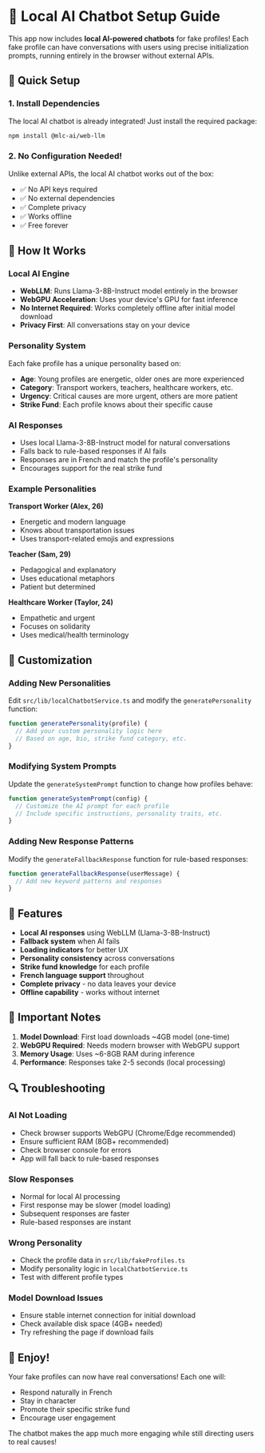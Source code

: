 # 🤖 Local AI Chatbot Setup Guide

This app now includes **local AI-powered chatbots** for fake profiles! Each fake profile can have conversations with users using precise initialization prompts, running entirely in the browser without external APIs.

## 🚀 Quick Setup

### 1. Install Dependencies

The local AI chatbot is already integrated! Just install the required package:

```bash
npm install @mlc-ai/web-llm
```

### 2. No Configuration Needed!

Unlike external APIs, the local AI chatbot works out of the box:

- ✅ No API keys required
- ✅ No external dependencies
- ✅ Complete privacy
- ✅ Works offline
- ✅ Free forever

## 🎯 How It Works

### Local AI Engine

- **WebLLM**: Runs Llama-3-8B-Instruct model entirely in the browser
- **WebGPU Acceleration**: Uses your device's GPU for fast inference
- **No Internet Required**: Works completely offline after initial model download
- **Privacy First**: All conversations stay on your device

### Personality System

Each fake profile has a unique personality based on:

- **Age**: Young profiles are energetic, older ones are more experienced
- **Category**: Transport workers, teachers, healthcare workers, etc.
- **Urgency**: Critical causes are more urgent, others are more patient
- **Strike Fund**: Each profile knows about their specific cause

### AI Responses

- Uses local Llama-3-8B-Instruct model for natural conversations
- Falls back to rule-based responses if AI fails
- Responses are in French and match the profile's personality
- Encourages support for the real strike fund

### Example Personalities

**Transport Worker (Alex, 26)**

- Energetic and modern language
- Knows about transportation issues
- Uses transport-related emojis and expressions

**Teacher (Sam, 29)**

- Pedagogical and explanatory
- Uses educational metaphors
- Patient but determined

**Healthcare Worker (Taylor, 24)**

- Empathetic and urgent
- Focuses on solidarity
- Uses medical/health terminology

## 🔧 Customization

### Adding New Personalities

Edit `src/lib/localChatbotService.ts` and modify the `generatePersonality` function:

```typescript
function generatePersonality(profile) {
  // Add your custom personality logic here
  // Based on age, bio, strike fund category, etc.
}
```

### Modifying System Prompts

Update the `generateSystemPrompt` function to change how profiles behave:

```typescript
function generateSystemPrompt(config) {
  // Customize the AI prompt for each profile
  // Include specific instructions, personality traits, etc.
}
```

### Adding New Response Patterns

Modify the `generateFallbackResponse` function for rule-based responses:

```typescript
function generateFallbackResponse(userMessage) {
  // Add new keyword patterns and responses
}
```

## 🎨 Features

- **Local AI responses** using WebLLM (Llama-3-8B-Instruct)
- **Fallback system** when AI fails
- **Loading indicators** for better UX
- **Personality consistency** across conversations
- **Strike fund knowledge** for each profile
- **French language support** throughout
- **Complete privacy** - no data leaves your device
- **Offline capability** - works without internet

## 🚨 Important Notes

1. **Model Download**: First load downloads ~4GB model (one-time)
2. **WebGPU Required**: Needs modern browser with WebGPU support
3. **Memory Usage**: Uses ~6-8GB RAM during inference
4. **Performance**: Responses take 2-5 seconds (local processing)

## 🔍 Troubleshooting

### AI Not Loading

- Check browser supports WebGPU (Chrome/Edge recommended)
- Ensure sufficient RAM (8GB+ recommended)
- Check browser console for errors
- App will fall back to rule-based responses

### Slow Responses

- Normal for local AI processing
- First response may be slower (model loading)
- Subsequent responses are faster
- Rule-based responses are instant

### Wrong Personality

- Check the profile data in `src/lib/fakeProfiles.ts`
- Modify personality logic in `localChatbotService.ts`
- Test with different profile types

### Model Download Issues

- Ensure stable internet connection for initial download
- Check available disk space (4GB+ needed)
- Try refreshing the page if download fails

## 🎉 Enjoy!

Your fake profiles can now have real conversations! Each one will:

- Respond naturally in French
- Stay in character
- Promote their specific strike fund
- Encourage user engagement

The chatbot makes the app much more engaging while still directing users to real causes!
